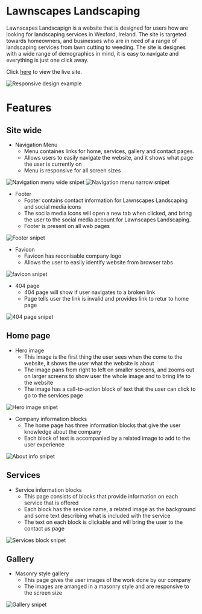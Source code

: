 # Lawnscapes Landscaping

Lawnscapes Landscapign is a website that is designed for users how are looking for landscaping services in Wexford, Ireland. The site is targeted towards homeowners, and businesses who are in need of a range of landscaping services from lawn cutting to weeding. The site is designes with a wide range of demographics in mind, it is easy to navigate and everything is just one click away.

Click [here](https://kristfur.github.io/lawnscapes-landscaping/) to view the live site.

![Responsive design example](../lawnscapes-landscaping/docs/read-me-images/responsive-website.JPG)

# Features
## Site wide
- Navigation Menu
    - Menu containes links for home, services, gallery and contact pages.
    - Allows users to easily navigate the website, and it shows what page the user is currently on
    - Menu is responsive for all screen sizes

![Navigation menu wide snipet](../lawnscapes-landscaping/docs/read-me-images/nav-menu-wide.JPG)
![Navigation menu narrow snipet](../lawnscapes-landscaping/docs/read-me-images/nav-menu-narrow.JPG)

- Footer
    - Footer contains contact information for Lawnscapes Landscaping and social media icons
    - The socila media icons will open a new tab when clicked, and bring the user to the social media account for Lawnscapes Landscaping.
    - Footer is present on all web pages

![Footer snipet](../lawnscapes-landscaping/docs/read-me-images/footer.JPG)

- Favicon
    - Favicon has reconisable company logo
    - Allows the user to easily identify website from browser tabs

![favicon snipet](../lawnscapes-landscaping/docs/read-me-images/favicon.JPG)

- 404 page
    - 404 page will show if user navigates to a broken link
    - Page tells user the link is invalid and provides link to retur to home page

![404 page snipet](../lawnscapes-landscaping/docs/read-me-images/404-oops.JPG)


## Home page
 - Hero image
    - This image is the first thing the user sees when the come to the website, it shows the user what the website is about
    - The image pans from right to left on smaller screens, and zooms out on larger screens to show user the whole image and to bring life to the website
    - The image has a call-to-action block of text that the user can click to go to the services page

![Hero image snipet](../lawnscapes-landscaping/docs/read-me-images/hero-snip.JPG)

- Company information blocks
    - The home page has three information blocks that give the user knowledge about the company
    - Each block of text is accompanied by a related image to add to the user experience

![About info snipet](../lawnscapes-landscaping/docs/read-me-images/about-me-snip.JPG)

## Services
- Service information blocks
    - This page consists of blocks that provide information on each service that is offered
    - Each block has the service name, a related image as the background and some text describing what is included with the service
    - The text on each block is clickable and will bring the user to the contact us page

![Services block snipet](../lawnscapes-landscaping/docs/read-me-images/services-block.JPG)

## Gallery
- Masonry style gallery
    - This page gives the user images of the work done by our company
    - The images are arranged in a masonry style and are responsive to the screen size

![Gallery snipet](../lawnscapes-landscaping/docs/read-me-images/gallery-snip.JPG)
